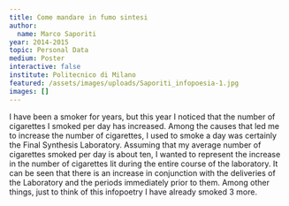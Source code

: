 ```yaml
---
title: Come mandare in fumo sintesi
author:
  name: Marco Saporiti
year: 2014-2015
topic: Personal Data
medium: Poster
interactive: false
institute: Politecnico di Milano
featured: /assets/images/uploads/Saporiti_infopoesia-1.jpg
images: []
---
```

I have been a smoker for years, but this year I noticed that the number of cigarettes I smoked per day has increased. Among the causes that led me to increase the number of cigarettes, I used to smoke a day was certainly the Final Synthesis Laboratory. Assuming that my average number of cigarettes smoked per day is about ten, I wanted to represent the increase in the number of cigarettes lit during the entire course of the laboratory. It can be seen that there is an increase in conjunction with the deliveries of the Laboratory and the periods immediately prior to them. Among other things, just to think of this infopoetry I have already smoked 3 more.

